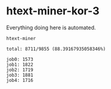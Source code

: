 # htext-miner-kor-3

Everything doing here is automated.

```
htext-miner

total: 8711/9855 (88.39167935058346%)

job0: 1573
job1: 1822
job2: 1719
job3: 1881
job4: 1716
```